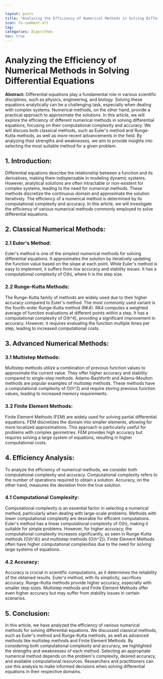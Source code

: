 ```yaml
---

layout: posts
title: "Analyzing the Efficiency of Numerical Methods in Solving Differential Equations"
icon: fa-comment-alt
tag:      
categories: Algorithms
toc: true
---
```




# Analyzing the Efficiency of Numerical Methods in Solving Differential Equations

**Abstract:**
Differential equations play a fundamental role in various scientific disciplines, such as physics, engineering, and biology. Solving these equations analytically can be a challenging task, especially when dealing with complex systems. Numerical methods, on the other hand, provide a practical approach to approximate the solutions. In this article, we will explore the efficiency of different numerical methods in solving differential equations, focusing on their computational complexity and accuracy. We will discuss both classical methods, such as Euler's method and Runge-Kutta methods, as well as more recent advancements in the field. By analyzing their strengths and weaknesses, we aim to provide insights into selecting the most suitable method for a given problem.

## 1. Introduction:
Differential equations describe the relationship between a function and its derivatives, making them indispensable in modeling dynamic systems. However, analytical solutions are often intractable or non-existent for complex systems, leading to the need for numerical methods. These methods discretize the continuous domain and approximate the solution iteratively. The efficiency of a numerical method is determined by its computational complexity and accuracy. In this article, we will investigate the efficiency of various numerical methods commonly employed to solve differential equations.

## 2. Classical Numerical Methods:
### 2.1 Euler's Method:
Euler's method is one of the simplest numerical methods for solving differential equations. It approximates the solution by iteratively updating the function value based on the slope at each point. While Euler's method is easy to implement, it suffers from low accuracy and stability issues. It has a computational complexity of O(h), where h is the step size.

### 2.2 Runge-Kutta Methods:
The Runge-Kutta family of methods are widely used due to their higher accuracy compared to Euler's method. The most commonly used variant is the fourth-order Runge-Kutta method (RK4). RK4 computes a weighted average of function evaluations at different points within a step. It has a computational complexity of O(h^4), providing a significant improvement in accuracy. However, it requires evaluating the function multiple times per step, leading to increased computational costs.

## 3. Advanced Numerical Methods:
### 3.1 Multistep Methods:
Multistep methods utilize a combination of previous function values to approximate the current value. They offer higher accuracy and stability compared to single-step methods. Adams-Bashforth and Adams-Moulton methods are popular examples of multistep methods. These methods have a computational complexity of O(h^2) and require storing previous function values, leading to increased memory requirements.

### 3.2 Finite Element Methods:
Finite Element Methods (FEM) are widely used for solving partial differential equations. FEM discretizes the domain into smaller elements, allowing for more localized approximations. This approach is particularly useful for problems with complex geometries. FEM provides high accuracy but requires solving a large system of equations, resulting in higher computational costs.

## 4. Efficiency Analysis:
To analyze the efficiency of numerical methods, we consider both computational complexity and accuracy. Computational complexity refers to the number of operations required to obtain a solution. Accuracy, on the other hand, measures the deviation from the true solution.

### 4.1 Computational Complexity:
Computational complexity is an essential factor in selecting a numerical method, particularly when dealing with large-scale problems. Methods with lower computational complexity are desirable for efficient computations. Euler's method has a linear computational complexity of O(h), making it suitable for simple problems. However, for higher accuracy, the computational complexity increases significantly, as seen in Runge-Kutta methods (O(h^4)) and multistep methods (O(h^2)). Finite Element Methods often have higher computational complexities due to the need for solving large systems of equations.

### 4.2 Accuracy:
Accuracy is crucial in scientific computations, as it determines the reliability of the obtained results. Euler's method, with its simplicity, sacrifices accuracy. Runge-Kutta methods provide higher accuracy, especially with smaller step sizes. Multistep methods and Finite Element Methods offer even higher accuracy but may suffer from stability issues in certain scenarios.

## 5. Conclusion:
In this article, we have analyzed the efficiency of various numerical methods for solving differential equations. We discussed classical methods, such as Euler's method and Runge-Kutta methods, as well as advanced methods like multistep methods and Finite Element Methods. By considering both computational complexity and accuracy, we highlighted the strengths and weaknesses of each method. Selecting an appropriate numerical method depends on the problem's complexity, desired accuracy, and available computational resources. Researchers and practitioners can use this analysis to make informed decisions when solving differential equations in their respective domains.